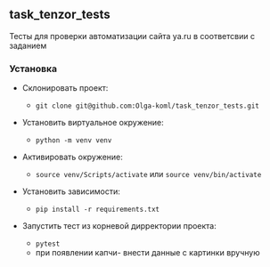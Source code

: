 ## task_tenzor_tests
Тесты для проверки автоматизации сайта ya.ru 
в соответсвии с заданием

### Установка
 - Склонировать проект:
   - `git clone git@github.com:Olga-koml/task_tenzor_tests.git`
 - Установить виртуальное окружение:
   - `python -m venv venv`
 - Активировать окружение:
   - `source venv/Scripts/activate`  или  `source venv/bin/activate`
 - Установить зависимости:
   - `pip install -r requirements.txt`
 
 - Запустить тест из корневой дирректории проекта:
   - `pytest`
   - при появлении капчи- внести данные с картинки вручную

